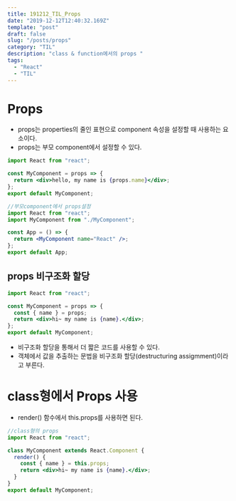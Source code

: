```yaml
---
title: 191212_TIL_Props
date: "2019-12-12T12:40:32.169Z"
template: "post"
draft: false
slug: "/posts/props"
category: "TIL"
description: "class & function에서의 props "
tags:
  - "React"
  - "TIL"
---
```


# Props

- props는 properties의 줄인 표현으로 component 속성을 설정할 때 사용하는 요소이다.
- props는 부모 component에서 설정할 수 있다.

```jsx
import React from "react";

const MyComponent = props => {
  return <div>hello, my name is {props.name}</div>;
};
export default MyComponent;
```

```jsx
//부모component에서 props설정
import React from "react";
import MyComponent from "./MyComponent";

const App = () => {
  return <MyComponent name="React" />;
};
export default App;
```

## props 비구조화 할당

```jsx
import React from "react";

const MyComponent = props => {
  const { name } = props;
  return <div>hi~ my name is {name}.</div>;
};
export default MyComponent;
```

- 비구조화 할당을 통해서 더 짧은 코드를 사용할 수 있다.
- 객체에서 값을 추출하는 문법을 비구조화 할당(destructuring assigmment)이라고 부른다.

# class형에서 Props 사용

- render() 함수에서 this.props를 사용하면 된다.

```jsx
//class형의 props
import React from "react";

class MyComponent extends React.Component {
  render() {
    const { name } = this.props;
    return <div>hi~ my name is {name}.</div>;
  }
}
export default MyComponent;
```
